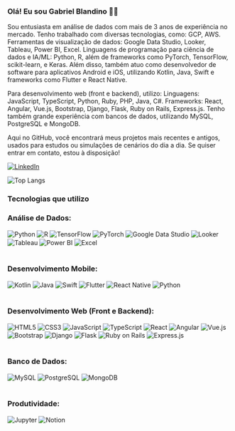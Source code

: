 ### Olá! Eu sou Gabriel Blandino 🖐🏼
Sou entusiasta em análise de dados com mais de 3 anos de experiência no mercado. Tenho trabalhado com diversas tecnologias, como: GCP, AWS.
Ferramentas de visualização de dados: Google Data Studio, Looker, Tableau, Power BI, Excel.
Linguagens de programação para ciência de dados e IA/ML: Python, R, além de frameworks como PyTorch, TensorFlow, scikit-learn, e Keras.
Além disso, também atuo como desenvolvedor de software para aplicativos Android e iOS, utilizando Kotlin, Java, Swift e frameworks como Flutter e React Native.

Para desenvolvimento web (front e backend), utilizo:
Linguagens: JavaScript, TypeScript, Python, Ruby, PHP, Java, C#.
Frameworks: React, Angular, Vue.js, Bootstrap, Django, Flask, Ruby on Rails, Express.js.
Tenho também grande experiência com bancos de dados, utilizando MySQL, PostgreSQL e MongoDB.

Aqui no GitHub, você encontrará meus projetos mais recentes e antigos, usados para estudos ou simulações de cenários do dia a dia. Se quiser entrar em contato, estou à disposição!

[![LinkedIn](https://img.shields.io/badge/LinkedIn-0077B5?style=for-the-badge&logo=linkedin&logoColor=white)](https://www.linkedin.com/in/gabriel-blandino/)

![Top Langs](https://github-readme-stats.vercel.app/api/top-langs/?username=gabrielblandino&layout=compact)

### Tecnologias que utilizo

### Análise de Dados:

<div style="display: inline_block"> <img align="center" alt="Python" src="https://img.shields.io/badge/Python-14354C?style=for-the-badge&logo=python&logoColor=white" /> <img align="center" alt="R" src="https://img.shields.io/badge/R-276DC3?style=for-the-badge&logo=r&logoColor=white" /> <img align="center" alt="TensorFlow" src="https://img.shields.io/badge/TensorFlow-FF6F00?style=for-the-badge&logo=tensorflow&logoColor=white" /> <img align="center" alt="PyTorch" src="https://img.shields.io/badge/PyTorch-EE4C2C?style=for-the-badge&logo=pytorch&logoColor=white" /> <img align="center" alt="Google Data Studio" src="https://img.shields.io/badge/Google_Data_Studio-4285F4?style=for-the-badge&logo=google-data-studio&logoColor=white" /> <img align="center" alt="Looker" src="https://img.shields.io/badge/Looker-FFC107?style=for-the-badge&logo=looker&logoColor=white" /> <img align="center" alt="Tableau" src="https://img.shields.io/badge/Tableau-E97627?style=for-the-badge&logo=tableau&logoColor=white" /> <img align="center" alt="Power BI" src="https://img.shields.io/badge/Power_BI-F2C811?style=for-the-badge&logo=power-bi&logoColor=black" /> <img align="center" alt="Excel" src="https://img.shields.io/badge/Excel-217346?style=for-the-badge&logo=microsoft-excel&logoColor=white" /> </div></br>

### Desenvolvimento Mobile:

<div style="display: inline_block"> <img align="center" alt="Kotlin" src="https://img.shields.io/badge/Kotlin-0095D5?style=for-the-badge&logo=kotlin&logoColor=white" /> <img align="center" alt="Java" src="https://img.shields.io/badge/Java-007396?style=for-the-badge&logo=java&logoColor=white" /> <img align="center" alt="Swift" src="https://img.shields.io/badge/Swift-FA7343?style=for-the-badge&logo=swift&logoColor=white" /> <img align="center" alt="Flutter" src="https://img.shields.io/badge/Flutter-02569B?style=for-the-badge&logo=flutter&logoColor=white" /> <img align="center" alt="React Native" src="https://img.shields.io/badge/React_Native-20232A?style=for-the-badge&logo=react&logoColor=61DAFB" /> <img align="center" alt="Python" src="https://img.shields.io/badge/Python-14354C?style=for-the-badge&logo=python&logoColor=white" /> </div></br>

### Desenvolvimento Web (Front e Backend):

<div style="display: inline_block"> <img align="center" alt="HTML5" src="https://img.shields.io/badge/HTML5-E34F26?style=for-the-badge&logo=html5&logoColor=white" /> <img align="center" alt="CSS3" src="https://img.shields.io/badge/CSS3-1572B6?style=for-the-badge&logo=css3&logoColor=white" /> <img align="center" alt="JavaScript" src="https://img.shields.io/badge/JavaScript-F7DF1E?style=for-the-badge&logo=javascript&logoColor=black" /> <img align="center" alt="TypeScript" src="https://img.shields.io/badge/TypeScript-3178C6?style=for-the-badge&logo=typescript&logoColor=white" /> <img align="center" alt="React" src="https://img.shields.io/badge/React-61DAFB?style=for-the-badge&logo=react&logoColor=black" /> <img align="center" alt="Angular" src="https://img.shields.io/badge/Angular-DD0031?style=for-the-badge&logo=angular&logoColor=white" /> <img align="center" alt="Vue.js" src="https://img.shields.io/badge/Vue.js-4FC08D?style=for-the-badge&logo=vue.js&logoColor=white" /> <img align="center" alt="Bootstrap" src="https://img.shields.io/badge/Bootstrap-563D7C?style=for-the-badge&logo=bootstrap&logoColor=white" /> <img align="center" alt="Django" src="https://img.shields.io/badge/Django-092E20?style=for-the-badge&logo=django&logoColor=white" /> <img align="center" alt="Flask" src="https://img.shields.io/badge/Flask-000000?style=for-the-badge&logo=flask&logoColor=white" /> <img align="center" alt="Ruby on Rails" src="https://img.shields.io/badge/Ruby_on_Rails-CC0000?style=for-the-badge&logo=rubyonrails&logoColor=white" /> <img align="center" alt="Express.js" src="https://img.shields.io/badge/Express.js-000000?style=for-the-badge&logo=express&logoColor=white" /> </div></br>

### Banco de Dados:

<div style="display: inline_block"> <img align="center" alt="MySQL" src="https://img.shields.io/badge/MySQL-4479A1?style=for-the-badge&logo=mysql&logoColor=white" /> <img align="center" alt="PostgreSQL" src="https://img.shields.io/badge/PostgreSQL-316192?style=for-the-badge&logo=postgresql&logoColor=white" /> <img align="center" alt="MongoDB" src="https://img.shields.io/badge/MongoDB-47A248?style=for-the-badge&logo=mongodb&logoColor=white" /> </div></br>

### Produtividade:

<div style="display: inline_block"> <img align="center" alt="Jupyter" src="https://img.shields.io/badge/Made%20with-Jupyter-orange?style=for-the-badge&logo=jupyter" /> <img align="center" alt="Notion" src="https://img.shields.io/badge/Notion-000000?style=for-the-badge&logo=notion&logoColor=white" /> </div></br>
